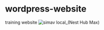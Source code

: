 # wordpress-website
 training website
![simav local_(Nest Hub Max)](https://github.com/simavramadan/wordpress-website/assets/154074771/057ac1c9-72c4-42b0-8749-c30e3f5ab4cb)
